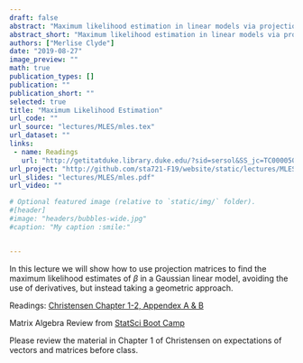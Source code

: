 ```yaml
---
draft: false
abstract: "Maximum likelihood estimation in linear models via projections."
abstract_short: "Maximum likelihood estimation in linear models via projections.  Click on Details for additional information and supporting material"
authors: ["Merlise Clyde"]
date: "2019-08-27"
image_preview: ""
math: true
publication_types: []
publication: ""
publication_short: ""
selected: true
title: "Maximum Likelihood Estimation"
url_code: ""
url_source: "lectures/MLES/mles.tex"
url_dataset: ""
links:
 - name: Readings
   url: "http://getitatduke.library.duke.edu/?sid=sersol&SS_jc=TC0000508493&title=Plane%20Answers%20to%20Complex%20Questions%3A%20The%20Theory%20of%20Linear%20Models"
url_project: "http://github.com/sta721-F19/website/static/lectures/MLES/"
url_slides: "lectures/MLES/mles.pdf"
url_video: ""

# Optional featured image (relative to `static/img/` folder).
#[header]
#image: "headers/bubbles-wide.jpg"
#caption: "My caption :smile:"


---
```



In this lecture we will show how to use  projection matrices to find the maximum likelihood estimates of $\beta$ in a Gaussian linear model, avoiding the use of derivatives, but instead taking a geometric approach.

Readings: [Christensen Chapter 1-2, Appendex A & B](http://getitatduke.library.duke.edu/?sid=sersol&SS_jc=TC0000508493&title=Plane%20Answers%20to%20Complex%20Questions%3A%20The%20Theory%20of%20Linear%20Models)

Matrix Algebra Review from [StatSci Boot Camp](https://github.com/DukeStatSci/MathBootcamp2018/blob/master/Handouts/02_Matrices.pdf)

Please review the material in Chapter 1 of Christensen on expectations of vectors and matrices before class.
